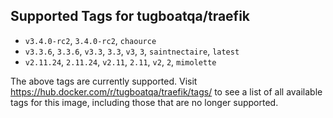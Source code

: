 ## Supported Tags for tugboatqa/traefik

* `v3.4.0-rc2`, `3.4.0-rc2`, `chaource`
* `v3.3.6`, `3.3.6`, `v3.3`, `3.3`, `v3`, `3`, `saintnectaire`, `latest`
* `v2.11.24`, `2.11.24`, `v2.11`, `2.11`, `v2`, `2`, `mimolette`

The above tags are currently supported. Visit https://hub.docker.com/r/tugboatqa/traefik/tags/ to see a list of all available tags for this image, including those that are no longer supported.

